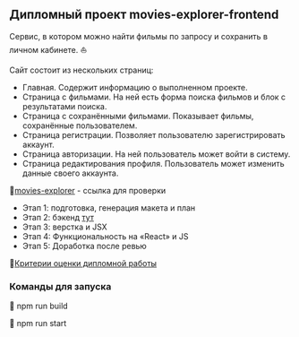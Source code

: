 ## Дипломный проект movies-explorer-frontend

Сервис, в котором можно найти фильмы по запросу и сохранить в личном кабинете. :boat:

Сайт состоит из нескольких страниц:

- Главная. Содержит информацию о выполненном проекте.
- Страница с фильмами. На ней есть форма поиска фильмов и блок с результатами поиска.
- Страница с сохранёнными фильмами. Показывает фильмы, сохранённые пользователем.
- Страница регистрации. Позволяет пользователю зарегистрировать аккаунт.
- Страница авторизации. На ней пользователь может войти в систему.
- Страница редактирования профиля. Пользователь может изменить данные своего аккаунта.

🔗[movies-explorer](https://movexp.nomoredomains.monster/) - ссылка для проверки

- Этап 1: подготовка, генерация макета и план
- Этап 2: бэкенд [тут](https://github.com/ArsenyUkrainsky/movies-explorer-api)
- Этап 3: верстка и JSX
- Этап 4: Функциональность на «React» и JS
- Этап 5: Доработка после ревью

🔗[Критерии оценки дипломной работы](https://code.s3.yandex.net/web-developer/static/new-program/web-diploma-criteria-2.0/index.html)

### Команды для запуска

:small_blue_diamond: npm run build

:small_blue_diamond: npm run start
